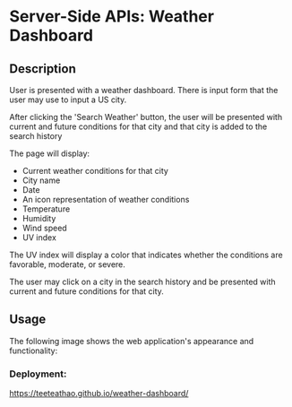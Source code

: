 # Server-Side APIs: Weather Dashboard

## Description

User is presented with a weather dashboard. There is input form that the user may use to input a US city.

After clicking the 'Search Weather' button, the user will be presented with current and future conditions for that city and that city is added to the search history

The page will display:
- Current weather conditions for that city
- City name
- Date 
- An icon representation of weather conditions
- Temperature
- Humidity
- Wind speed
- UV index
 
The UV index will display a color that indicates whether the conditions are favorable, moderate, or severe.

The user may click on a city in the search history and be presented with current and future conditions for that city.


## Usage

The following image shows the web application's appearance and functionality:


### Deployment:

https://teeteathao.github.io/weather-dashboard/
